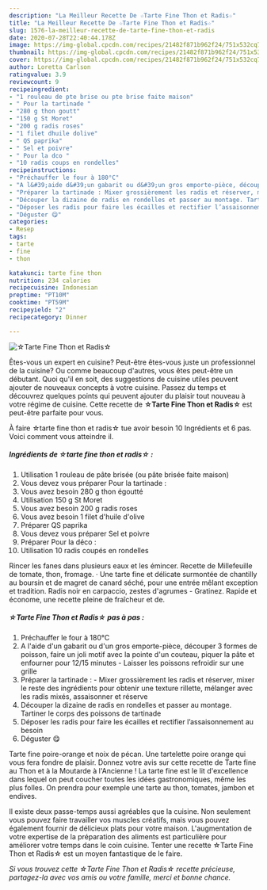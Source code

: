 ```yaml
---
description: "La Meilleur Recette De ☆Tarte Fine Thon et Radis☆"
title: "La Meilleur Recette De ☆Tarte Fine Thon et Radis☆"
slug: 1576-la-meilleur-recette-de-tarte-fine-thon-et-radis
date: 2020-07-28T22:40:44.178Z
image: https://img-global.cpcdn.com/recipes/21482f871b962f24/751x532cq70/☆tarte-fine-thon-et-radis☆-photo-principale-de-la-recette.jpg
thumbnail: https://img-global.cpcdn.com/recipes/21482f871b962f24/751x532cq70/☆tarte-fine-thon-et-radis☆-photo-principale-de-la-recette.jpg
cover: https://img-global.cpcdn.com/recipes/21482f871b962f24/751x532cq70/☆tarte-fine-thon-et-radis☆-photo-principale-de-la-recette.jpg
author: Loretta Carlson
ratingvalue: 3.9
reviewcount: 9
recipeingredient:
- "1 rouleau de pte brise ou pte brise faite maison"
- " Pour la tartinade "
- "280 g thon goutt"
- "150 g St Moret"
- "200 g radis roses"
- "1 filet dhuile dolive"
- " QS paprika"
- " Sel et poivre"
- " Pour la dco "
- "10 radis coups en rondelles"
recipeinstructions:
- "Préchauffer le four à 180°C"
- "A l&#39;aide d&#39;un gabarit ou d&#39;un gros emporte-pièce, découper 3 formes de poisson, faire un joli motif avec la pointe d&#39;un couteau, piquer la pâte et enfourner pour 12/15 minutes Laisser les poissons refroidir sur une grille"
- "Préparer la tartinade : Mixer grossièrement les radis et réserver, mixer le reste des ingrédients pour obtenir une texture rillette, mélanger avec les radis mixés, assaisonner et réserve"
- "Découper la dizaine de radis en rondelles et passer au montage. Tartiner le corps des poissons de tartinade"
- "Déposer les radis pour faire les écailles et rectifier l’assaisonnement au besoin"
- "Déguster 😋"
categories:
- Resep
tags:
- tarte
- fine
- thon

katakunci: tarte fine thon 
nutrition: 234 calories
recipecuisine: Indonesian
preptime: "PT10M"
cooktime: "PT59M"
recipeyield: "2"
recipecategory: Dinner

---
```



![☆Tarte Fine Thon et Radis☆](https://img-global.cpcdn.com/recipes/21482f871b962f24/751x532cq70/☆tarte-fine-thon-et-radis☆-photo-principale-de-la-recette.jpg)

Êtes-vous un expert en cuisine? Peut-être êtes-vous juste un professionnel de la cuisine? Ou comme beaucoup d'autres, vous êtes peut-être un débutant. Quoi qu'il en soit, des suggestions de cuisine utiles peuvent ajouter de nouveaux concepts à votre cuisine. Passez du temps et découvrez quelques points qui peuvent ajouter du plaisir tout nouveau à votre régime de cuisine. Cette recette de <strong> ☆Tarte Fine Thon et Radis☆ </strong> est peut-être parfaite pour vous.

<!--inarticleads1-->

À faire ☆tarte fine thon et radis☆ tue avoir besoin 10 Ingrédients et 6 pas. Voici comment vous atteindre il.

##### Ingrédients de ☆tarte fine thon et radis☆ :

1. Utilisation 1 rouleau de pâte brisée (ou pâte brisée faite maison)
1. Vous devez vous préparer  Pour la tartinade :
1. Vous avez besoin 280 g thon égoutté
1. Utilisation 150 g St Moret
1. Vous avez besoin 200 g radis roses
1. Vous avez besoin 1 filet d&#39;huile d&#39;olive
1. Préparer  QS paprika
1. Vous devez vous préparer  Sel et poivre
1. Préparer  Pour la déco :
1. Utilisation 10 radis coupés en rondelles


Rincer les fanes dans plusieurs eaux et les émincer. Recette de Millefeuille de tomate, thon, fromage. · Une tarte fine et délicate surmontée de chantilly au boursin et de magret de canard séché, pour une entrée mêlant exception et tradition. Radis noir en carpaccio, zestes d&#39;agrumes - Gratinez. Rapide et économe, une recette pleine de fraîcheur et de. 

<!--inarticleads2-->

##### ☆Tarte Fine Thon et Radis☆ pas à pas :

1. Préchauffer le four à 180°C
1. A l&#39;aide d&#39;un gabarit ou d&#39;un gros emporte-pièce, découper 3 formes de poisson, faire un joli motif avec la pointe d&#39;un couteau, piquer la pâte et enfourner pour 12/15 minutes - Laisser les poissons refroidir sur une grille
1. Préparer la tartinade : - Mixer grossièrement les radis et réserver, mixer le reste des ingrédients pour obtenir une texture rillette, mélanger avec les radis mixés, assaisonner et réserve
1. Découper la dizaine de radis en rondelles et passer au montage. Tartiner le corps des poissons de tartinade
1. Déposer les radis pour faire les écailles et rectifier l’assaisonnement au besoin
1. Déguster 😋


Tarte fine poire-orange et noix de pécan. Une tartelette poire orange qui vous fera fondre de plaisir. Donnez votre avis sur cette recette de Tarte fine au Thon et à la Moutarde à l&#39;Ancienne ! La tarte fine est le lit d&#39;excellence dans lequel on peut coucher toutes les idées gastronomiques, même les plus folles. On prendra pour exemple une tarte au thon, tomates, jambon et endives. 

<!--inarticleads1-->

<p>
Il existe deux passe-temps aussi agréables que la cuisine. Non seulement vous pouvez faire travailler vos muscles créatifs, mais vous pouvez également fournir de délicieux plats pour votre maison. L'augmentation de votre expertise de la préparation des aliments est particulière pour améliorer votre temps dans le coin cuisine. Tenter une recette ☆Tarte Fine Thon et Radis☆ est un moyen fantastique de le faire.
</p>

<p>
<i>Si vous trouvez cette ☆Tarte Fine Thon et Radis☆ recette précieuse, partagez-la avec vos amis ou votre famille, merci et bonne chance.</i>
</p>
